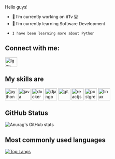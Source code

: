<!--### Hi there 👋


**IgorTerriaga/IgorTerriaga** is a ✨ _special_ ✨ repository because its `README.md` (this file) appears on your GitHub profile. -->

Hello guys!

- 🔭 I’m currently working on itTv 💻
- 🌱 I’m currently learning Software Development
-     I have been learning more about Python

## Connect with me:
<a href="https://www.linkedin.com/in/igor-terriaga-949996168/" target="_blank">
<img align="center" alt="Igor-Terriaga-LinkedIn" height="30" width="40" src="https://cdn.jsdelivr.net/gh/devicons/devicon/icons/linkedin/linkedin-original.svg" style="max-width:100%;">
</a>

## My skills are

<img align="center" alt="python" height="40" width="40" src="https://cdn.jsdelivr.net/gh/devicons/devicon/icons/python/python-original.svg" style="max-width:100%;"></img>
<img align="center" alt="java" height="40" width="40" src="https://cdn.jsdelivr.net/gh/devicons/devicon/icons/java/java-original.svg" style="max-width:100%;"></img>
<img align="center" alt="docker" height="40" width="40" src="https://cdn.jsdelivr.net/gh/devicons/devicon/icons/docker/docker-original.svg" style="max-width:100%;"></img>
<img align="center" alt="django" height="40" width="40" src="https://cdn.jsdelivr.net/gh/devicons/devicon/icons/django/django-original.svg" style="max-width:100%;"></img>
<img align="center" alt="git" height="40" width="40" src="https://cdn.jsdelivr.net/gh/devicons/devicon/icons/git/git-original.svg" style="max-width:100%;"></img>
<img align="center" alt="reactjs" height="40" width="40" src="https://cdn.jsdelivr.net/gh/devicons/devicon/icons/react/react-original.svg" style="max-width:100%;"></img>
<img align="center" alt="postgres" height="40" width="40" src="https://cdn.jsdelivr.net/gh/devicons/devicon/icons/linux/linux-original.svg" style="max-width:100%;"></img>
<img align="center" alt="linux" height="40" width="40" src="https://cdn.jsdelivr.net/gh/devicons/devicon/icons/postgresql/postgresql-original.svg" style="max-width:100%;"></img>



## GitHub Status
![Anurag's GitHub stats](https://github-readme-stats.vercel.app/api?username=IgorTerriaga&show_icons=true&theme=react)

## Most commonly used languages
[![Top Langs](https://github-readme-stats.vercel.app/api/top-langs/?username=IgorTerriaga)](https://github.com/IgorTerriaga/github-readme-stats)


